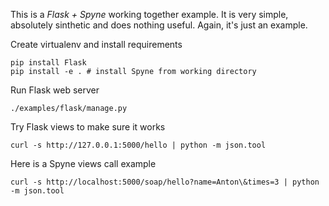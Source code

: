 This is a *Flask + Spyne* working together example. It is very simple, absolutely sinthetic and does nothing useful. Again, it's just an example.

Create virtualenv and install requirements

    pip install Flask
    pip install -e . # install Spyne from working directory

Run Flask web server

    ./examples/flask/manage.py

Try Flask views to make sure it works

    curl -s http://127.0.0.1:5000/hello | python -m json.tool

Here is a Spyne views call example

    curl -s http://localhost:5000/soap/hello?name=Anton\&times=3 | python -m json.tool
